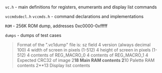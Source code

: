 ``vc.h`` - main definitions for registers, enumerants and display list commands

``vccmdsdecl.h`` ``vccmds.h`` - command declarations and implementations

``ROM`` - 256K ROM dump, addresses 0xc0000-0xfffff

``dumps`` - dumps of test cases

> Format of the ".vc1dump" file is:
>   sz     field
>   4      version (always decimal 100)
>   4      width of screen in pixels (1-512)
>   4      height of screen in pixels (1-512)
>   4      contents of REG_MACRO_0
>   4      contents of REG_MACRO_1
>   4      Expected CRC32 of image
>   2**18  Main RAM contents
>   2**10  Palette RAM contents
>   2**13  Display list contents
